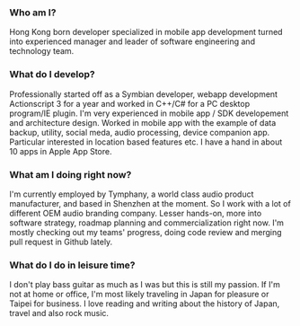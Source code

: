 ### Who am I?
Hong Kong born developer specialized in mobile app development turned into experienced manager and leader of software engineering and technology team.

### What do I develop?
Professionally started off as a Symbian developer, webapp development Actionscript 3 for a year and worked in C++/C# for a PC desktop program/IE plugin. I'm very experienced in mobile app / SDK developement and architecture design. Worked in mobile app with the example of data backup, utility, social meda, audio processing, device companion app. Particular interested in location based features etc. I have a hand in about 10 apps in Apple App Store.

### What am I doing right now?
I'm currently employed by Tymphany, a world class audio product manufacturer, and based in Shenzhen at the moment. So I work with a lot of different OEM audio branding company. Lesser hands-on, more into software strategy, roadmap planning and commercialization right now. I'm mostly checking out my teams' progress, doing code review and merging pull request in Github lately.

### What do I do in leisure time?
I don't play bass guitar as much as I was but this is still my passion. If I'm not at home or office, I'm most likely traveling in Japan for pleasure or Taipei for business. I love reading and writing about the history of Japan, travel and also rock music.

<!--
**yickhong/yickhong** is a ✨ _special_ ✨ repository because its `README.md` (this file) appears on your GitHub profile.

Here are some ideas to get you started:

- 🔭 I’m currently working on ...
- 🌱 I’m currently learning ...
- 👯 I’m looking to collaborate on ...
- 🤔 I’m looking for help with ...
- 💬 Ask me about ...
- 📫 How to reach me: ...
- 😄 Pronouns: ...
- ⚡ Fun fact: ...
-->
